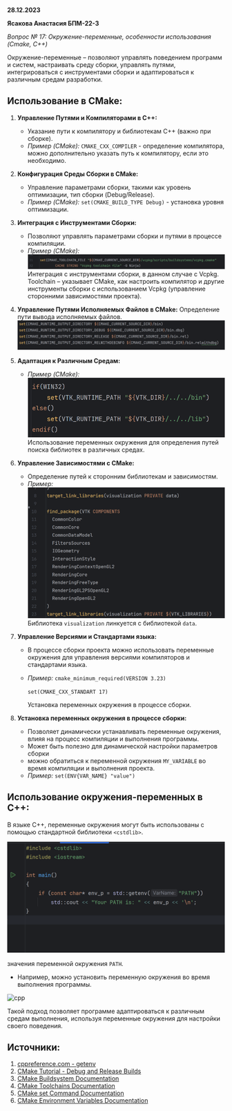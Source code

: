 **28.12.2023**

**Ясакова Анастасия БПМ-22-3**

*Вопрос № 17: Окружение-переменные, особенности использования (Cmake, C++)*

Окружение-переменные – позволяют управлять поведением программ и систем, настраивать среду сборки, управлять путями, интегрироваться с инструментами сборки и адаптироваться к различным средам разработки.

## Использование в CMake:

1) **Управление Путями и Компиляторами в C++:**
   - Указание пути к компилятору и библиотекам C++ (важно при сборке).
   - *Пример (CMake):* `CMAKE_CXX_COMPILER` - определение компилятора, можно дополнительно указать путь к компилятору, если это необходимо.

2) **Конфигурация Среды Сборки в CMake:**
   - Управление параметрами сборки, такими как уровень оптимизации, тип сборки (Debug/Release).
   - *Пример (CMake):* `set(CMAKE_BUILD_TYPE Debug)` - установка уровня оптимизации.

3) **Интеграция с Инструментами Сборки:**
   - Позволяют управлять параметрами сборки и путями в процессе компиляции.
   - *Пример (CMake):*
   ![integration](https://github.com/AnastasiayA26/misis2023f-22-03-yasakova-a-m/blob/main/docs/1.png)
    Интеграция с инструментами сборки, в данном случае с Vcpkg. Toolchain – указывает CMake, как настроить компилятор и другие инструменты сборки с использованием Vcpkg          (управление сторонними зависимостями проекта).

4) **Управление Путями Исполняемых Файлов в CMake:**
    Определение пути вывода исполняемых файлов.
   ![executable_paths](https://github.com/AnastasiayA26/misis2023f-22-03-yasakova-a-m/blob/main/docs/2.png)

5) **Адаптация к Различным Средам:**
   - *Пример (CMake):*
     ![adaptation](https://github.com/AnastasiayA26/misis2023f-22-03-yasakova-a-m/blob/main/docs/3.png)
     Использование переменных окружения для определения путей поиска библиотек в различных средах.
  

6) **Управление Зависимостями с CMake:**
   - Определение путей к сторонним библиотекам и зависимостям.
   - *Пример:*
     ![dependencies](https://github.com/AnastasiayA26/misis2023f-22-03-yasakova-a-m/blob/main/docs/4.png)
      Библиотека `visualization` линкуется с библиотекой `data`.
  

7) **Управление Версиями и Стандартами языка:**
   - В процессе сборки проекта можно использовать переменные окружения для управления версиями компиляторов и стандартами языка.
   - *Пример:*
     `cmake_minimum_required(VERSION 3.23)`
     
     `set(CMAKE_CXX_STANDART 17)`
     
     Установка переменных окружения в процессе сборки.

8) **Установка переменных окружения в процессе сборки:**
   - Позволяет динамически устанавливать переменные окружения, влияя на процесс компиляции и выполнения программы.
   - Может быть полезно для динамической настройки параметров сборки
   - можно обратиться к переменной окружения `MY_VARIABLE` во время компиляции и выполнения проекта.
   - *Пример:* `set(ENV{VAR_NAME} "value")`

## Использование окружения-переменных в C++:

В языке C++, переменные окружения могут быть использованы с помощью стандартной библиотеки `<cstdlib>`.

   ![p](https://github.com/AnastasiayA26/misis2023f-22-03-yasakova-a-m/blob/main/docs/8.png)
   
   значения переменной окружения `PATH`.
   - Например, можно установить переменную окружения во время выполнения программы.
     
  ![cpp](https://github.com/AnastasiayA26/misis2023f-22-03-yasakova-a-m/blob/main/docs/6.png)
   

Такой подход позволяет программе адаптироваться к различным средам выполнения, используя переменные окружения для настройки своего поведения.

## Источники:

1. [cppreference.com - getenv](https://en.cppreference.com/w/cpp/utility/program/getenv)
2. [CMake Tutorial - Debug and Release Builds](https://cmake.org/cmake/help/latest/guide/tutorial/Packaging%20Debug%20and%20Release.html)
3. [CMake Buildsystem Documentation](https://cmake.org/cmake/help/latest/manual/cmake-buildsystem.7.html)
4. [CMake Toolchains Documentation](https://cmake.org/cmake/help/latest/manual/cmake-toolchains.7.html)
5. [CMake set Command Documentation](https://cmake.org/cmake/help/latest/command/set.html)
6. [CMake Environment Variables Documentation](https://cmake.org/cmake/help/latest/manual/cmake-env-variables.7.html)


